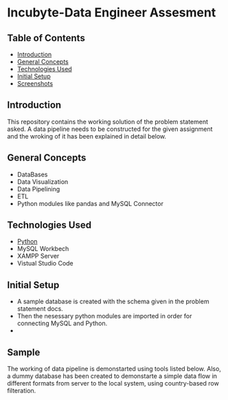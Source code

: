 # Incubyte-Data Engineer Assesment

## Table of Contents
* [Introduction](#introduction)
* [General Concepts](#general-concepts)
* [Technologies Used](#technologies-used)
* [Initial Setup](#initial-setup)
* [Screenshots](#screenshots)





## Introduction
This repository contains the working solution of the problem statement asked. A data pipeline needs to be constructed for the given assignment and the wroking of it has been explained in detail below.

## General Concepts
* DataBases
* Data Visualization
* Data Pipelining
* ETL
* Python modules like pandas and MySQL Connector

## Technologies Used
* [Python](https://docs.python.org/3/)
* MySQL Workbech
* XAMPP Server
* Vistual Studio Code


## Initial Setup
* A sample database is created with the schema given in the problem statement docs.
* Then the nesessary python modules are imported in order for connecting MySQL and Python.
*  

## Sample 




The working of data pipeline is demonstarted using tools listed below. Also, a dummy database has been created to demonstarte a simple data flow in different formats from server to the local system, using country-based row filteration.


